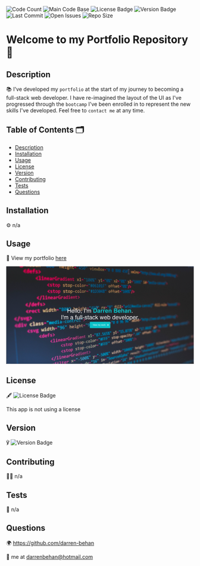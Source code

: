 
  ![Code Count](https://img.shields.io/github/languages/count/darren-behan/darren-behan.github.io) ![Main Code Base](https://img.shields.io/github/languages/top/darren-behan/darren-behan.github.io) ![License Badge](https://img.shields.io/badge/license-none-blue) ![Version Badge](https://img.shields.io/badge/version-3.0-red) ![Last Commit](https://img.shields.io/github/last-commit/darren-behan/darren-behan.github.io) ![Open Issues](https://img.shields.io/github/issues-raw/darren-behan/darren-behan.github.io) ![Repo Size](https://img.shields.io/github/repo-size/darren-behan/darren-behan.github.io)

  # Welcome to my Portfolio Repository 👋

  ## Description

  📚 I've developed my `portfolio` at the start of my journey to becoming a full-stack web developer. I have re-imagined the layout of the UI as I've progressed through the `bootcamp` I've been enrolled in to represent the new skills I've developed. Feel free to `contact me` at any time.

  ## Table of Contents 🗂

  * [Description](#Description)
  * [Installation](#Installation)
  * [Usage](#Usage)
  * [License](#License)
  * [Version](#Version)
  * [Contributing](#Contributing)
  * [Tests](#Tests)
  * [Questions](#Questions)

  ## Installation

  ⚙️ n/a

  ## Usage

  🚨 View my portfolio <a href="https://darren-behan.github.io">here</a>

  ![Preview](./src/assets/img/portfolio.png "Preview of Portfolio")

  ## License

  🖋 ![License Badge](https://img.shields.io/badge/license-none-blue)

  This app is not using a license

  ## Version

  ℣ ![Version Badge](https://img.shields.io/badge/license-3.0-red)

  ## Contributing

  👩‍💻 n/a

  ## Tests

  🧪 n/a

  ## Questions

  🌍 https://github.com/darren-behan

  📧 me at darrenbehan@hotmail.com

  

